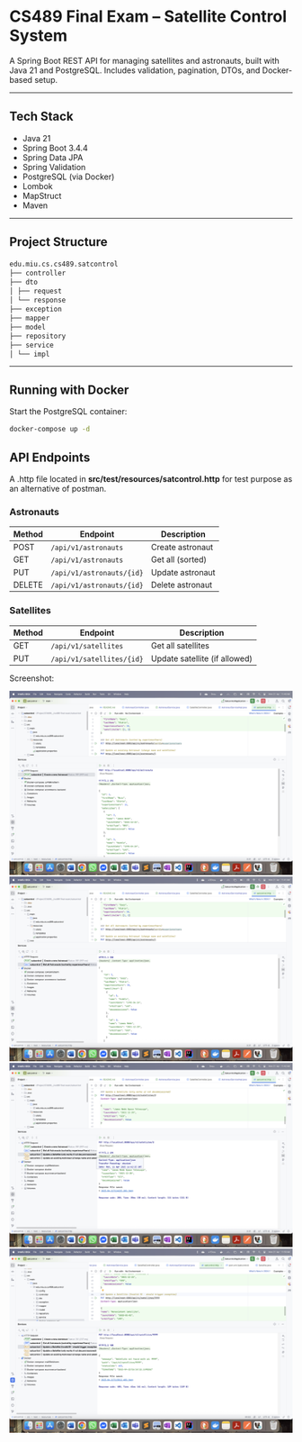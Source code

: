 # CS489 Final Exam – Satellite Control System

A Spring Boot REST API for managing satellites and astronauts, built with Java 21 and PostgreSQL. Includes validation, pagination, DTOs, and Docker-based setup.

---

## Tech Stack

- Java 21
- Spring Boot 3.4.4
- Spring Data JPA
- Spring Validation
- PostgreSQL (via Docker)
- Lombok
- MapStruct
- Maven

---

## Project Structure
```
edu.miu.cs.cs489.satcontrol 
├── controller 
├── dto 
│ ├── request 
│ └── response 
├── exception 
├── mapper 
├── model 
├── repository 
├── service 
│ └── impl

```



---

## Running with Docker

Start the PostgreSQL container:

```bash
docker-compose up -d

```

API Endpoints
-------------

A .http file located in **src/test/resources/satcontrol.http** for test purpose as an alternative of postman.

### Astronauts

| Method | Endpoint | Description |
| --- | --- | --- |
| POST | `/api/v1/astronauts` | Create astronaut |
| GET | `/api/v1/astronauts` | Get all (sorted) |
| PUT | `/api/v1/astronauts/{id}` | Update astronaut |
| DELETE | `/api/v1/astronauts/{id}` | Delete astronaut |

### Satellites

| Method | Endpoint | Description |
| --- | --- | --- |
| GET | `/api/v1/satellites` | Get all satellites |
| PUT | `/api/v1/satellites/{id}` | Update satellite (if allowed) |




Screenshot:

![01.png](screen/01.png)
![02.png](screen/02.png)
![03a.png](screen/03a.png)
![03b.png](screen/03b.png)



